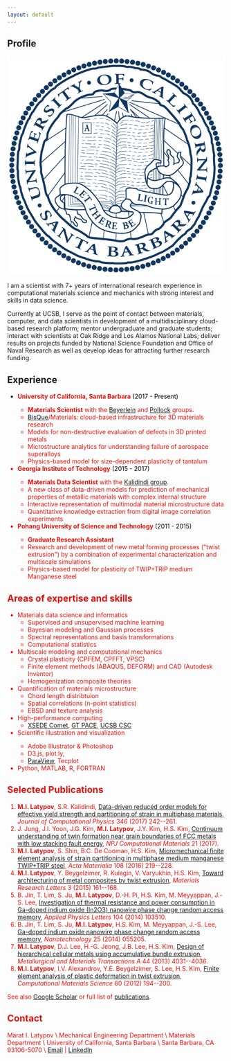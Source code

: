 ```yaml
---
layout: default
---
```


## Profile

<img class="profile-picture" src="seal.png">

I am a scientist with 7+ years of international research experience in computational materials science and mechanics with strong interest and skills in data science. 

Currently at UCSB, I serve as the point of contact between materials, computer, and data scientists in development of a multidisciplinary cloud-based research platform; mentor undergraduate and graduate students; interact
with scientists at Oak Ridge and Los Alamos National Labs; deliver results on projects
funded by National Science Foundation and Office of Naval Research as well as develop ideas for attracting further research funding.

## Experience

- <font color="#e2120c"><strong>University of California, Santa Barbara</strong><font color="black"> (2017 - Present)</font>
    - **Materials Scientist** with the [Beyerlein](https://labs.me.ucsb.edu/beyerlein/) and [Pollock](https://labs.materials.ucsb.edu/pollock/) groups.
    - [BisQue](https://bioimage.ucsb.edu/bisque)/Materials: cloud-based infrastructure for 3D materials research
    - Models for non-destructive evaluation of defects in 3D printed metals
    - Microstructure analytics for understanding failure of aerospace superalloys
    - Physics-based model for size-dependent plasticity of tantalum
- <font color="#e2120c"><strong>Georgia Institute of Technology</strong><font color="black"> (2015 - 2017)</font>
    - **Materials Data Scientist** with the [Kalidindi group](https://matin.gatech.edu/groups/mined_super).
    - A new class of data-driven models for prediction of mechanical properties of metallic materials with complex internal structure
    - Interactive representation of multimodal material microstructure data
    - Quantitative knowledge extraction from digital image correlation experiments
- <font color="#e2120c"><strong>Pohang University of Science and Technology</strong><font color="black"> (2011 - 2015)</font>
    - **Graduate Research Assistant**
    - Research and development of new metal forming processes ("twist extrusion") by a combination of experimental characterization and multiscale simulations
    - Physics-based model for plasticity of TWIP+TRIP medium Manganese steel

## Areas of expertise and skills

- <font color="#e2120c">Materials data science and informatics</font>
    - Supervised and unsupervised machine learning
    - Bayesian modeling and Gaussian processes
    - Spectral representations and basis transformations
    - Computational statistics
- <font color="#e2120c">Multiscale modeling and computational mechanics</font>
    - Crystal plasticity (CPFEM, CPFFT, VPSC)
    - Finite element methods (ABAQUS, DEFORM) and CAD (Autodesk Inventor)
    - Homogenization composite theories
- <font color="#e2120c">Quantification of materials microstructure</font>
    - Chord length distribtuion
    - Spatial correlations (n-point statistics)
    - EBSD and texture analysis
- <font color="#e2120c">High-performance computing</font>
    - [XSEDE Comet](https://portal.xsede.org/sdsc-comet), [GT PACE](https://pace.gatech.edu/), [UCSB CSC](https://csc.cnsi.ucsb.edu/) 
- <font color="#e2120c">Scientific illustration and visualization
    - Adobe Illustrator & Photoshop
    - D3.js, plot.ly,
    - [ParaView](https://www.paraview.org/), Tecplot
- <font color="#e2120c">Python, MATLAB, R, FORTRAN</font>
## Selected Publications

1.  **M.I. Latypov**, S.R. Kalidindi, [Data-driven reduced order models for effective yield strength and partitioning of strain in multiphase materials](https://doi.org/10.1016/j.jcp.2017.06.013), *Journal of Computational Physics* 346 (2017) 242--261.
1.  J. Jung, J.I. Yoon, J.G. Kim, **M.I. Latypov**, J.Y. Kim, H.S. Kim, [Continuum understanding of twin formation near grain boundaries of FCC metals with low stacking fault energy](http://dx.doi.org/10.1038/s41524-017-0023-1), *NPJ Computational Materials* 21 (2017).
1.  **M.I. Latypov**, S. Shin, B.C. De Cooman, H.S. Kim, [Micromechanical finite element analysis of strain partitioning in multiphase medium manganese TWIP+TRIP steel](https://dx.doi.org/10.1016/j.actamat.2016.02.001), *Acta Materialia* 108 (2016) 219--228.
1.  **M.I. Latypov**, Y. Beygelzimer, R. Kulagin, V. Varyukhin, H.S. Kim, [Toward architecturing of metal composites by twist extrusion](https://dx.doi.org/10.1080/21663831.2015.1034812), *Materials Research Letters* 3 (2015) 161--168.
1.  B. Jin, T. Lim, S. Ju, **M.I. Latypov**, D.-H. Pi, H.S. Kim, M. Meyyappan, J.-S. Lee, [Investigation of thermal resistance and power consumption in Ga-doped indium oxide (In2O3) nanowire phase change random access memory](https://dx.doi.org/10.1063/1.4868537), *Applied Physics Letters* 104 (2014) 103510.
1.  B. Jin, T. Lim, S. Ju, **M.I. Latypov**, H.S. Kim, M. Meyyappan, J.-S. Lee, [Ga-doped indium oxide nanowire phase change random access memory](https://dx.doi.org/10.1088/0957-4484/25/5/055205), *Nanotechnology* 25 (2014) 055205.
1.  **M.I. Latypov**, D.J. Lee, H.-G. Jeong, J.B. Lee, H.S. Kim, [Design of hierarchical cellular metals using accumulative bundle extrusion](https://dx.doi.org/10.1007/s11661-013-1844-2), *Metallurgical and Materials Transactions A* 44 (2013) 4031--4036.
1.  **M.I. Latypov**, I.V. Alexandrov, Y.E. Beygelzimer, S. Lee, H.S. Kim, [Finite element analysis of plastic deformation in twist extrusion](https://dx.doi.org/10.1016/j.commatsci.2012.03.035), *Computational Materials Science* 60 (2012) 194--200.

See also [Google Scholar](https://scholar.google.com/citations?user=We5aJywAAAAJ&hl) or full list of [publications](/publications).

## Contact

Marat I. Latypov \\
Mechanical Engineering Department \\
Materials Department \\
University of California, Santa Barbara \\
Santa Barbara, CA 93106-5070 \\
[Email](mailto:latmarat@gmail.com) | [LinkedIn](https://www.linkedin.com/in/latmarat/) 